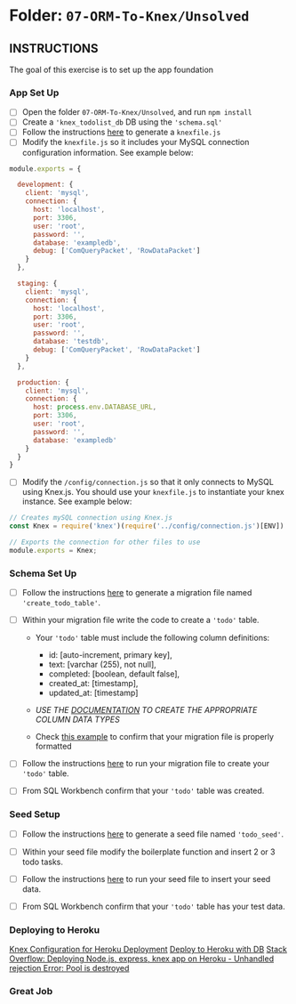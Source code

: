 # **Folder**: `07-ORM-To-Knex/Unsolved`

## **INSTRUCTIONS**

The goal of this exercise is to set up the app foundation

### App Set Up

* [ ] Open the folder `07-ORM-To-Knex/Unsolved`, and run `npm install`
* [ ] Create a `'knex_todolist_db` DB using the `'schema.sql'`
* [ ] Follow the instructions [here](https://knexjs.org/#Migrations-CLI) to generate a `knexfile.js`
* [ ] Modify the `knexfile.js` so it includes your MySQL connection configuration information. See example below:

```javascript
module.exports = {

  development: {
    client: 'mysql',
    connection: {
      host: 'localhost',
      port: 3306,
      user: 'root',
      password: '',
      database: 'exampledb',
      debug: ['ComQueryPacket', 'RowDataPacket']
    }
  },

  staging: {
    client: 'mysql',
    connection: {
      host: 'localhost',
      port: 3306,
      user: 'root',
      password: '',
      database: 'testdb',
      debug: ['ComQueryPacket', 'RowDataPacket']
    }
  },

  production: {
    client: 'mysql',
    connection: {
      host: process.env.DATABASE_URL,
      port: 3306,
      user: 'root',
      password: '',
      database: 'exampledb'
    }
  }
}
```

* [ ] Modify the `/config/connection.js` so that it only connects to MySQL using Knex.js. You should use your `knexfile.js` to instantiate your knex instance. See example below:

```javascript
// Creates mySQL connection using Knex.js
const Knex = require('knex')(require('../config/connection.js')[ENV])

// Exports the connection for other files to use
module.exports = Knex;
```

### Schema Set Up

* [ ] Follow the instructions [here](https://knexjs.org/#Migrations-CLI) to generate a migration file named `'create_todo_table'`.
* [ ] Within your migration file write the code to create a `'todo'` table.

  * Your `'todo'` table must include the following column definitions:
    * id: [auto-increment, primary key],
    * text: [varchar (255), not null],
    * completed: [boolean, default false],
    * created_at: [timestamp],
    * updated_at: [timestamp]

  * *USE THE [DOCUMENTATION](https://knexjs.org/#Schema-Building) TO CREATE THE APPROPRIATE COLUMN DATA TYPES*
  * Check [this example](https://knexjs.org/#Migrations-API-transactions) to confirm that your migration file is properly formatted

* [ ] Follow the instructions [here](https://knexjs.org/#Migrations-CLI) to run your migration file to create your `'todo'` table.

* [ ] From SQL Workbench confirm that your `'todo'` table was created.

### Seed Setup

* [ ] Follow the instructions [here](https://knexjs.org/#Seeds-CLI) to generate a seed file named `'todo_seed'`.
* [ ] Within your seed file modify the boilerplate function and insert 2 or 3  todo tasks.

* [ ] Follow the instructions [here](https://knexjs.org/#Seeds-CLI) to run your seed file to insert your seed data.

* [ ] From SQL Workbench confirm that your `'todo'` table has your test data.

### Deploying to Heroku

[Knex Configuration for Heroku Deployment](http://cek.io/blog/2016/10/24/knex-configuration-heroku/)
[Deploy to Heroku with DB](https://github.com/HalahRaadSalih/deploy-to-heroku-with-db)
[Stack Overflow: Deploying Node.js, express, knex app on Heroku - Unhandled rejection Error: Pool is destroyed](https://stackoverflow.com/questions/44744462/deploying-node-js-express-knex-app-on-heroku-unhandled-rejection-error-pool)

### Great Job

